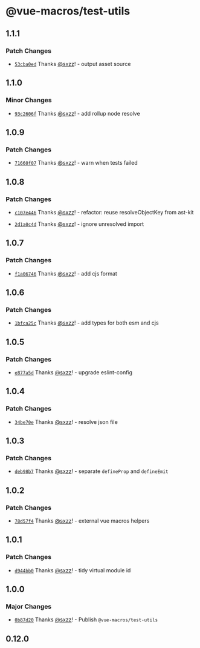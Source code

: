 # @vue-macros/test-utils

## 1.1.1

### Patch Changes

- [`53cba0ed`](https://github.com/vue-macros/vue-macros/commit/53cba0ed582c260a6a7927953158e8ac0f1f3515) Thanks [@sxzz](https://github.com/sxzz)! - output asset source

## 1.1.0

### Minor Changes

- [`93c2606f`](https://github.com/vue-macros/vue-macros/commit/93c2606fa6cfef0ae8d05251ce0536085064ad67) Thanks [@sxzz](https://github.com/sxzz)! - add rollup node resolve

## 1.0.9

### Patch Changes

- [`71660f07`](https://github.com/vue-macros/vue-macros/commit/71660f07a5130898a9f381a911463b08d578a892) Thanks [@sxzz](https://github.com/sxzz)! - warn when tests failed

## 1.0.8

### Patch Changes

- [`c107e446`](https://github.com/vue-macros/vue-macros/commit/c107e44618dd4ed59b5f2145c54d88f8e6ca7779) Thanks [@sxzz](https://github.com/sxzz)! - refactor: reuse resolveObjectKey from ast-kit

- [`2d1a0c4d`](https://github.com/vue-macros/vue-macros/commit/2d1a0c4db7d725697dc4204fb51effe387670c59) Thanks [@sxzz](https://github.com/sxzz)! - ignore unresolved import

## 1.0.7

### Patch Changes

- [`f1a06746`](https://github.com/vue-macros/vue-macros/commit/f1a067466addce6b404674a9a9a37572ee5c22ca) Thanks [@sxzz](https://github.com/sxzz)! - add cjs format

## 1.0.6

### Patch Changes

- [`1bfca25c`](https://github.com/vue-macros/vue-macros/commit/1bfca25c132f4fd2d3aca723e00ffc8312de19a4) Thanks [@sxzz](https://github.com/sxzz)! - add types for both esm and cjs

## 1.0.5

### Patch Changes

- [`e877a5d`](https://github.com/vue-macros/vue-macros/commit/e877a5da35fdf0bb0f302877597b33512e963f11) Thanks [@sxzz](https://github.com/sxzz)! - upgrade eslint-config

## 1.0.4

### Patch Changes

- [`34be70e`](https://github.com/vue-macros/vue-macros/commit/34be70e5b3e37615b563da02bff5ae89de63b713) Thanks [@sxzz](https://github.com/sxzz)! - resolve json file

## 1.0.3

### Patch Changes

- [`deb98b7`](https://github.com/vue-macros/vue-macros/commit/deb98b727cb4e25292dc4bf38d6fd68e1a48e54f) Thanks [@sxzz](https://github.com/sxzz)! - separate `defineProp` and `defineEmit`

## 1.0.2

### Patch Changes

- [`78d57f4`](https://github.com/vue-macros/vue-macros/commit/78d57f46348a43cc747b6aa17d8a4344455e8a1f) Thanks [@sxzz](https://github.com/sxzz)! - external vue macros helpers

## 1.0.1

### Patch Changes

- [`d944bb0`](https://github.com/vue-macros/vue-macros/commit/d944bb0e57bbf3a742f72a4776d582f52410a71f) Thanks [@sxzz](https://github.com/sxzz)! - tidy virtual module id

## 1.0.0

### Major Changes

- [`0b87d20`](https://github.com/vue-macros/vue-macros/commit/0b87d20f2581286421ad36fc5bc0768b0a2a44d0) Thanks [@sxzz](https://github.com/sxzz)! - Publish `@vue-macros/test-utils`

## 0.12.0
